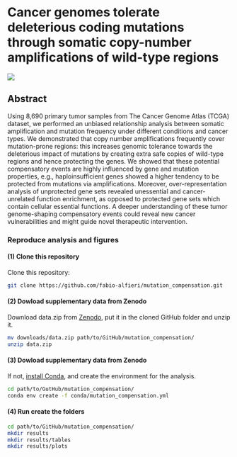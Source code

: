 # Cancer genomes tolerate deleterious coding mutations through somatic copy-number amplifications of wild-type regions

[comment]: <> (Replace with the correct DOI)
[![](https://img.shields.io/badge/doi-10.1101/2021.02.13.429885-rec.svg)](https://doi.org/10.1101/2021.03.13.429885)

## Abstract

Using 8,690 primary tumor samples from The Cancer Genome Atlas (TCGA) dataset, we performed an unbiased relationship analysis between somatic amplification and mutation frequency under different conditions and cancer types. We demonstrated that copy number amplifications frequently cover mutation-prone regions: this increases genomic tolerance towards the deleterious impact of mutations by creating extra safe copies of wild-type regions and hence protecting the genes. We showed that these potential compensatory events are highly influenced by gene and mutation properties, e.g., haploinsufficient genes showed a higher tendency to be protected from mutations via amplifications. Moreover, over-representation analysis of unprotected gene sets revealed unessential and cancer-unrelated function enrichment, as opposed to protected gene sets which contain cellular essential functions. A deeper understanding of these tumor genome-shaping compensatory events could reveal new cancer vulnerabilities and might guide novel therapeutic intervention.

### Reproduce analysis and figures

#### (1) Clone this repository

Clone this repository:
```bash
git clone https://github.com/fabio-alfieri/mutation_compensation.git
```
#### (2) Dowload supplementary data from Zenodo 

Download data.zip from [Zenodo](https://doi.org/10.5281/zenodo.7065200), put it in the cloned GitHub folder and unzip it.
```bash
mv downloads/data.zip path/to/GitHub/mutation_compensation/
unzip data.zip
```

#### (3) Dowload supplementary data from Zenodo 

If not, [install Conda](https://docs.conda.io/projects/conda/en/latest/commands/install.html), and create the environment for the analysis.
```bash
cd path/to/GutHub/mutation_compensation/
conda env create -f conda/mutation_compensation.yml
```

#### (4) Run create the folders
```bash
cd path/to/GitHub/mutation_compensation/
mkdir results
mkdir results/tables
mkdir results/plots
```
